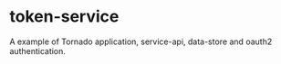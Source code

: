 # token-service
A example of Tornado application, service-api, data-store and oauth2 authentication.
